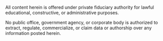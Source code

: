  All content herein is offered under private fiduciary authority for lawful educational, constructive, or administrative purposes.

No public office, government agency, or corporate body is authorized to extract, regulate, commercialize, or claim data or authorship over any information posted herein.
